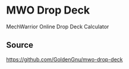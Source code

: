 # MWO Drop Deck
MechWarrior Online Drop Deck Calculator

## Source
https://github.com/GoldenGnu/mwo-drop-deck
